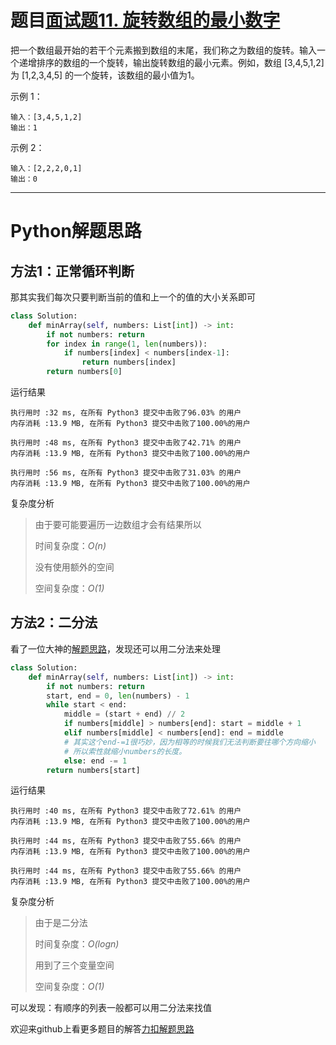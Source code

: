 # 题目[面试题11. 旋转数组的最小数字](https://leetcode-cn.com/problems/xuan-zhuan-shu-zu-de-zui-xiao-shu-zi-lcof/)

把一个数组最开始的若干个元素搬到数组的末尾，我们称之为数组的旋转。输入一个递增排序的数组的一个旋转，输出旋转数组的最小元素。例如，数组 [3,4,5,1,2] 为 [1,2,3,4,5] 的一个旋转，该数组的最小值为1。  

示例 1：

```
输入：[3,4,5,1,2]
输出：1
```



示例 2：

```
输入：[2,2,2,0,1]
输出：0
```



*****

# Python解题思路

## 方法1：正常循环判断

那其实我们每次只要判断当前的值和上一个的值的大小关系即可

```python
class Solution:
    def minArray(self, numbers: List[int]) -> int:
        if not numbers: return 
        for index in range(1, len(numbers)):
            if numbers[index] < numbers[index-1]:
                return numbers[index]
        return numbers[0]
```

运行结果

```
执行用时 :32 ms, 在所有 Python3 提交中击败了96.03% 的用户
内存消耗 :13.9 MB, 在所有 Python3 提交中击败了100.00%的用户

执行用时 :48 ms, 在所有 Python3 提交中击败了42.71% 的用户
内存消耗 :13.9 MB, 在所有 Python3 提交中击败了100.00%的用户

执行用时 :56 ms, 在所有 Python3 提交中击败了31.03% 的用户
内存消耗 :13.9 MB, 在所有 Python3 提交中击败了100.00%的用户
```

复杂度分析

>由于要可能要遍历一边数组才会有结果所以
>
>时间复杂度：*O(n)*
>
>没有使用额外的空间
>
>空间复杂度：*O(1)*

## 方法2：二分法

看了一位大神的[解题思路](https://leetcode-cn.com/problems/xuan-zhuan-shu-zu-de-zui-xiao-shu-zi-lcof/solution/mian-shi-ti-11-xuan-zhuan-shu-zu-de-zui-xiao-shu-3/)，发现还可以用二分法来处理

```python
class Solution:
    def minArray(self, numbers: List[int]) -> int:
        if not numbers: return 
        start, end = 0, len(numbers) - 1
        while start < end:
            middle = (start + end) // 2
            if numbers[middle] > numbers[end]: start = middle + 1
            elif numbers[middle] < numbers[end]: end = middle
            # 其实这个end-=1很巧妙，因为相等的时候我们无法判断要往哪个方向缩小
            # 所以索性就缩小numbers的长度。
            else: end -= 1
        return numbers[start]
```

运行结果

```
执行用时 :40 ms, 在所有 Python3 提交中击败了72.61% 的用户
内存消耗 :13.9 MB, 在所有 Python3 提交中击败了100.00%的用户

执行用时 :44 ms, 在所有 Python3 提交中击败了55.66% 的用户
内存消耗 :13.9 MB, 在所有 Python3 提交中击败了100.00%的用户

执行用时 :44 ms, 在所有 Python3 提交中击败了55.66% 的用户
内存消耗 :13.9 MB, 在所有 Python3 提交中击败了100.00%的用户
```

复杂度分析

>由于是二分法
>
>时间复杂度：*O(logn)*
>
>用到了三个变量空间
>
>空间复杂度：*O(1)*

可以发现：有顺序的列表一般都可以用二分法来找值

欢迎来github上看更多题目的解答[力扣解题思路](https://github.com/WRAllen/LeetCode)

  